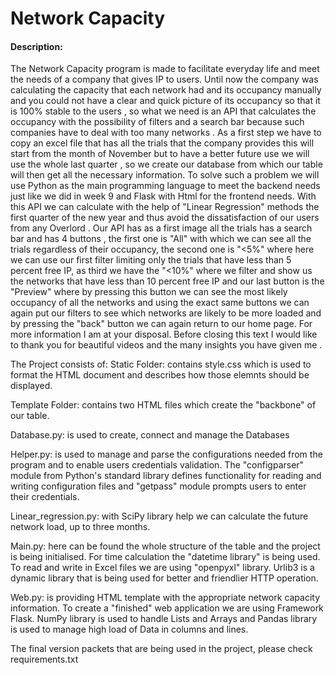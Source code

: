 # Network Capacity
#### Description:
The Network Capacity program is made to facilitate everyday life and meet the needs of a company that gives IP to users. Until now the company was calculating the capacity that each network had and its occupancy manually and you could not have a clear and quick picture of its occupancy so that it is 100% stable to the users , so what we need is an API that calculates the occupancy with the possibility of filters and a search bar because such companies have to deal with too many networks . As a first step we have to copy an excel file that has all the trials that the company provides this will start from the month of November but to have a better future use we will use the whole last quarter , so we create our database from which our table will then get all the necessary information. To solve such a problem we will use Python as the main programming language to meet the backend needs just like we did in week 9 and Flask with Html for the frontend needs. With this API we can calculate with the help of "Linear Regression" methods the first quarter of the new year and thus avoid the dissatisfaction of our users from any Overlord . Our API has as a first image all the trials has a search bar and has 4 buttons , the first one is "All" with which we can see all the trials regardless of their occupancy, the second one is "<5%" where here we can use our first filter limiting only the trials that have less than 5 percent free IP, as third we have the "<10%" where we filter and show us the networks that have less than 10 percent free IP and our last button is the "Preview" where by pressing this button we can see the most likely occupancy of all the networks and using the exact same buttons we can again put our filters to see which networks are likely to be more loaded and by pressing the "back" button we can again return to our home page. For more information I am at your disposal. Before closing this text I would like to thank you for beautiful videos and the many insights you have given me .

The Project consists of:
Static Folder: contains style.css which is used to format the HTML document and describes how those elemnts should be displayed.

Template Folder: contains two HTML files which create the "backbone" of our table.

Database.py: is used to create, connect and manage the Databases

Helper.py: is used to manage and parse the configurations needed from the program and to enable users credentials validation. The "configparser" module from Python's standard library defines functionality for reading and writing configuration files and "getpass" module prompts users to enter their credentials.

Linear_regression.py: with SciPy library help we can calculate the future network load, up to three months.

Main.py: here can be found the whole structure of the table and the project is being initialised. For time calculation the "datetime library" is being used. To read and write in Excel files we are using "openpyxl" library. Urlib3 is a dynamic library that is being used for better and friendlier HTTP operation.

Web.py: is providing HTML template with the appropriate network capacity information. To create a "finished" web application we are using Framework Flask. NumPy library is used to handle Lists and Arrays and Pandas library is used to manage high load of Data in columns and lines.

The final version packets that are being used in the project, please check requirements.txt